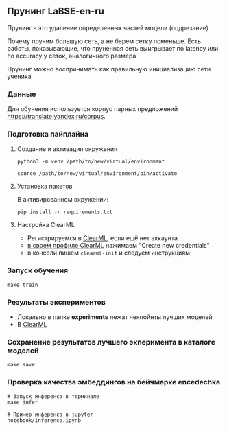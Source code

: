 ## Прунинг LaBSE-en-ru

Прунинг - это удаление определенных частей модели (подрезание)

Почему пруним большую сеть, а не берем сетку поменьше. Есть работы, показывающие, что пруненная сеть выигрывает
по latency или по accuracy у сеток, аналогичного размера

Прунинг можно воспринимать как правильную инициализацию сети ученика


### Данные

Для обучения используется корпус парных предложений https://translate.yandex.ru/corpus. 

### Подготовка пайплайна

1. Создание и активация окружения
    ```
    python3 -m venv /path/to/new/virtual/environment
    ```
    ```
    source /path/to/new/virtual/environment/bin/activate
    ```

2. Установка пакетов

    В активированном окружении:
    ```
    pip install -r requirements.txt
    ```

3. Настройка ClearML

   - Регистрируемся в [ClearML](https://app.community.clear.ml/), если ещё нет аккаунта.
   - [в своем профиле ClearML](https://app.community.clear.ml/profile) нажимаем "Create new credentials"
   - в консоли пишем `clearml-init` и следуем инструкциям


### Запуск обучения
```
make train
```

### Результаты экспериментов
   -  Локально в папке **experiments** лежат чекпойнты лучших моделей
   -  В [ClearML](https://app.clear.ml/projects/8a15381deb0d41429e451070a014c1a3)

### Сохранение результатов лучшего экперимента в каталоге моделей
```
make save
```

### Проверка качества эмбеддингов на бейчмарке encedechka
```
# Запуск инференса в терминале
make infer
```
```
# Пример инференса в jupyter
notebook/inference.ipynb 
```
